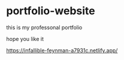 # portfolio-website

this is my professonal portfolio 

hope you like it

https://infallible-feynman-a7931c.netlify.app/
